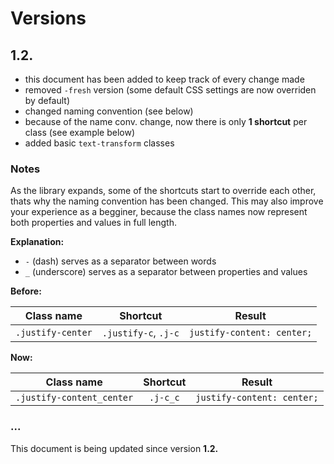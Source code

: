 # Versions

## 1.2.

- this document has been added to keep track of every change made
- removed `-fresh` version (some default CSS settings are now overriden by default)
- changed naming convention (see below)
- because of the name conv. change, now there is only **1 shortcut** per class (see example below)
- added basic `text-transform` classes

### Notes

As the library expands, some of the shortcuts start to override each other, thats why the naming convention has been changed. This may also improve your experience as a begginer, because the class names now represent both properties and values in full length.

**Explanation:**

- `-` (dash) serves as a separator between words
- `_` (underscore) serves as a separator between properties and values

**Before:**

|    Class name     |       Shortcut       |           Result           |
| :---------------: | :------------------: | :------------------------: |
| `.justify-center` | `.justify-c`, `.j-c` | `justify-content: center;` |

**Now:**

|        Class name         | Shortcut |           Result           |
| :-----------------------: | :------: | :------------------------: |
| `.justify-content_center` | `.j-c_c` | `justify-content: center;` |

### ...

This document is being updated since version **1.2.**
